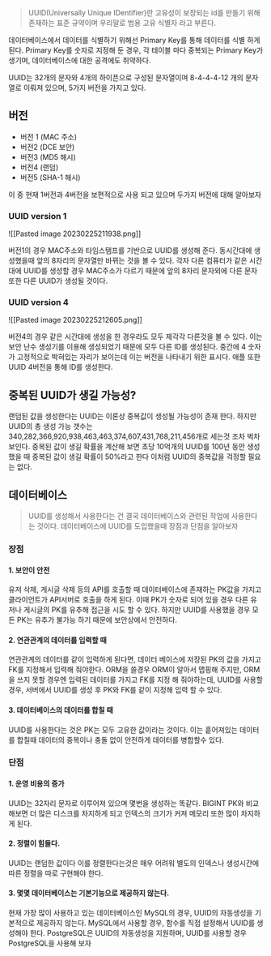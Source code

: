 > UUID(Universally Unique IDentifier)란 고유성이 보장되는 id를 만들기 위해 존재하는 표준 규약이며 우리말로 범용 고유 식별자 라고 부른다.

데이터베이스에서 데이터를 식별하기 위해선 Primary Key를 통해 데이터를 식별 하게 된다.
Primary Key를 숫자로 지정해 둔 경우, 각 테이블 마다 중복되는 Primary Key가 생기며, 데이터베이스에 대한 공격에도 취약하다.

UUID는 32개의 문자와 4개의 하이픈으로 구성된 문자열이며 8-4-4-4-12 개의 문자열로 이뤄져 있으며, 5가지 버전을 가지고 있다.

## 버전

- 버전 1 (MAC 주소)
- 버전2 (DCE 보안)
- 버전3 (MD5 해시)
- 버전4 (랜덤)
- 버전5 (SHA-1 해시)

이 중 현재 1버전과 4버전을 보편적으로 사용 되고 있으며 두가지 버전에 대해 알아보자

### UUID version 1
![[Pasted image 20230225211938.png]]

버전1의 경우 MAC주소와 타임스탬프를 기반으로 UUID를 생성해 준다. 동시간대에 생성했을때 앞의 8자리의 문자열만 바뀌는 것을 볼 수 있다. 각자 다른 컴퓨터가 같은 시간대에 UUID를 생성할 경우 MAC주소가 다르기 때문에 앞의 8자리 문자외에 다른 문자 또한 다른 UUID가 생성될 것이다.

### UUID version 4
![[Pasted image 20230225212605.png]]

버전4의 경우 같은 시간대에 생성을 한 경우라도 모두 제각각 다른것을 볼 수 있다. 이는 보안 난수 생성기를 이용해 생성되었기 때문에 모두 다른 ID를 생성된다. 중간에 4 숫자가 고정적으로 박혀있는 자리가 보이는데 이는 버전을 나타내기 위한 표시다.
애플 또한 UUID 4버전을 통해 ID를 생성한다.

## 중복된 UUID가 생길 가능성?

랜덤된 값을 생성한다는 UUID는 이론상 중복값이 생성될 가능성이 존재 한다. 하지만 UUID의 총 생성 가능 갯수는 340,282,366,920,938,463,463,374,607,431,768,211,456개로 세는것 조차 벅차보인다. 
중복된 값이 생길 확률을 계산해 보면 초당 10억개의 UUID를 100년 동안 생성했을 때 중복된 값이 생길 확률이 50%라고 한다 이처럼 UUID의 중복값을 걱정할 필요는 없다.

## 데이터베이스

>UUID를 생성해서 사용한다는 건 결국 데이터베이스와 관련된 작업에 사용한다는 것이다. 데이터베이스에 UUID를 도입했을때 장점과 단점을 알아보자

### 장점

#### 1. 보안이 안전

유저 삭제, 게시글 삭제 등의 API를 호출할 때 데이터베이스에 존재하는 PK값을 가지고 클라이언트가 API서버로 호출을 하게 된다. 이때 PK가 숫자로 되어 있을 경우 다른 유저나 게시글의 PK를 유추해 접근을 시도 할 수 있다.
하지만 UUID를 사용했을 경우 모든 PK는 유추가 불가능 하기 때문에 보안상에서 안전하다.

#### 2. 연관관계의 데이터를 입력할 때

연관관계의 데이터를 같이 입력하게 된다면, 데이터 베이스에 저장된 PK의 값을 가지고 FK를 지정해서 입력해 줘야한다. ORM을 쓸경우 ORM이 알아서 맵핑해 주지만, ORM을 쓰지 못할 경우엔 입력된 데이터를 가지고 FK를 지정 해 줘야하는데, UUID를 사용할 경우, 서버에서 UUID를 생성 후 PK와 FK를 같이 지정해 입력 할 수 있다.

#### 3. 데이터베이스의 데이터를 합칠 때

UUID를 사용한다는 것은 PK는 모두 고유한 값이라는 것이다. 이는 흩어져있는 데이터를 합칠때 데이터의 중복이나 충돌 없이 안전하게 데이터를 병합할수 있다.

### 단점

#### 1. 운영 비용의 증가

UUID는 32자리 문자로 이루어져 있으며 몇번을 생성하는 똑같다. BIGINT PK와 비교해보면 더 많은 디스크를 차지하게 되고 인덱스의 크기가 커져 메모리 또한 많이 차지하게 된다.

#### 2. 정렬이 힘들다.

UUID는 랜덤한 값이다 이를 정렬한다는것은 매우 어려워 별도의 인덱스나 생성시간에 따른 정렬을 따로 구현해야 한다.

#### 3. 몇몇 데이터베이스는 기본기능으로 제공하지 않는다.

현재 가장 많이 사용하고 있는 데이터베이스인 MySQL의 경우, UUID의 자동생성을 기본적으로 제공하지 않는다. MySQL에서 사용할 경우, 함수를 직접 설정해서 UUID를 생성해야 한다.
PostgreSQL은 UUID의 자동생성을 지원하며, UUID를 사용할 경우 PostgreSQL을 사용해 보자



